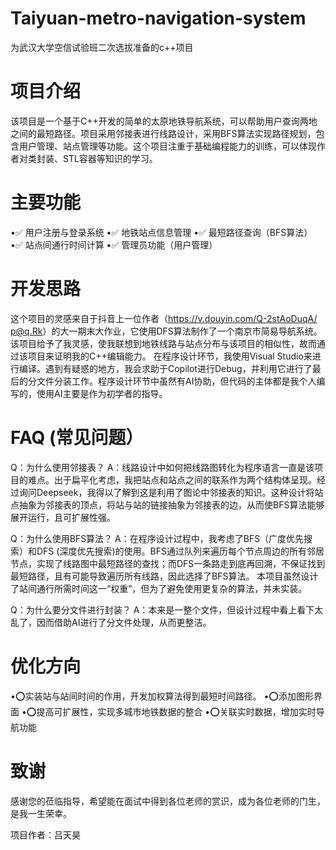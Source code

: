 # Taiyuan-metro-navigation-system
为武汉大学空信试验班二次选拔准备的c++项目

# 项目介绍
该项目是一个基于C++开发的简单的太原地铁导航系统，可以帮助用户查询两地之间的最短路径。项目采用邻接表进行线路设计，采用BFS算法实现路径规划，包含用户管理、站点管理等功能。这个项目注重于基础编程能力的训练，可以体现作者对类封装、STL容器等知识的学习。

# 主要功能
•✅ 用户注册与登录系统
•✅ 地铁站点信息管理
•✅ 最短路径查询（BFS算法）
•✅ 站点间通行时间计算
•✅ 管理员功能（用户管理）

# 开发思路
这个项目的灵感来自于抖音上一位作者（https://v.douyin.com/Q-2stAoDuqA/ p@q.Rk）的大一期末大作业，它使用DFS算法制作了一个南京市简易导航系统。该项目给予了我灵感，使我联想到地铁线路与站点分布与该项目的相似性，故而通过该项目来证明我的C++编辑能力。
在程序设计环节，我使用Visual Studio来进行编译。遇到有疑惑的地方，我会求助于Copilot进行Debug，并利用它进行了最后的分文件分装工作。程序设计环节中虽然有AI协助，但代码的主体都是我个人编写的，使用AI主要是作为初学者的指导。

# FAQ (常见问题）
Q：为什么使用邻接表？
A：线路设计中如何把线路图转化为程序语言一直是该项目的难点。出于扁平化考虑，我把站点和站点之间的联系作为两个结构体呈现。经过询问Deepseek，我得以了解到这是利用了图论中邻接表的知识。这种设计将站点抽象为邻接表的顶点，将站与站的链接抽象为邻接表的边，从而使BFS算法能够展开运行，且可扩展性强。

Q：为什么使用BFS算法？
A：在程序设计过程中，我考虑了​BFS（广度优先搜索）和​DFS (深度优先搜索)​的使用。BFS通过队列来遍历每个节点周边的所有邻居节点，实现了线路图中最短路径的查找；而DFS一条路走到底再回溯，不保证找到最短路径，且有可能导致遍历所有线路，因此选择了BFS算法。
  本项目虽然设计了站间通行所需时间这一“权重”，但为了避免使用更复杂的算法，并未实装。

Q：为什么要分文件进行封装？
A：本来是一整个文件，但设计过程中看上看下太乱了，因而借助AI进行了分文件处理，从而更整洁。

# 优化方向
•⭕实装站与站间时间的作用，开发加权算法得到最短时间路径。
•⭕添加图形界面
•⭕提高可扩展性，实现多城市地铁数据的整合
•⭕关联实时数据，增加实时导航功能

# 致谢
感谢您的莅临指导，希望能在面试中得到各位老师的赏识，成为各位老师的门生，是我一生荣幸。

项目作者：吕天昊

